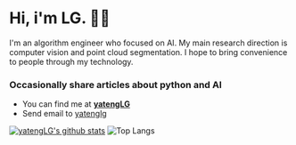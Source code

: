 <h1>Hi, i'm LG. 🧑‍💻</h1>

<p>
I'm an algorithm engineer who focused on AI. My main research direction is computer vision and point cloud segmentation. I hope to bring convenience to people through my technology. 
</p>


<h3> Occasionally share articles about python and AI</h3>


- You can find me at <strong>[yatengLG](http://www.yatenglg.cn)</strong> 
- Send email to [yatenglg](http://mail.qq.com/cgi-bin/qm_share?t=qm_mailme&email=Bn9ncmNoYWphRnd3KGVpaw)

 [![yatengLG's github stats](https://github-readme-stats.vercel.app/api?username=yatengLG&show_icons=true&hide=contribs&include_all_commits=True&line_height=24)](https://github.com/anuraghazra/github-readme-stats)
![Top Langs](https://github-readme-stats.vercel.app/api/top-langs/?username=yatengLG&layout=compact)
